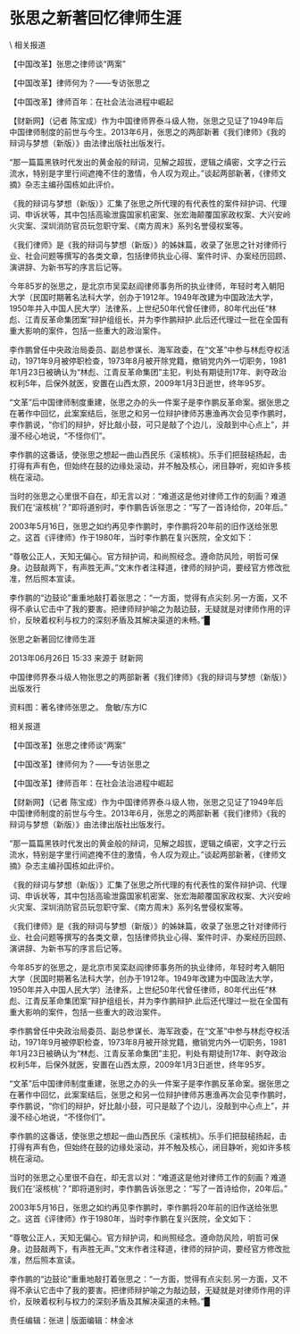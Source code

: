 # 张思之新著回忆律师生涯  





\ 
相关报道

【中国改革】张思之律师谈“两案”

【中国改革】律师何为？——专访张思之

【中国改革】律师百年：在社会法治进程中崛起

【财新网】（记者 陈宝成）作为中国律师界泰斗级人物，张思之见证了1949年后中国律师制度的前世与今生。2013年6月，张思之的两部新著《我们律师》《我的辩词与梦想（新版）》由法律出版社出版发行。

“那一篇篇黑铁时代发出的黄金般的辩词，见解之超拔，逻辑之缜密，文字之行云流水，特别是字里行间遮掩不住的激情，令人叹为观止。”谈起两部新著，《律师文摘》杂志主编孙国栋如此评价。

《我的辩词与梦想（新版）》汇集了张思之所代理的有代表性的案件辩护词、代理词、申诉状等，其中包括高瑜泄露国家机密案、张宏海颠覆国家政权案、大兴安岭火灾案、深圳消防官员玩忽职守案、《南方周末》系列名誉侵权案等。

《我们律师》是《我的辩词与梦想（新版）》的姊妹篇，收录了张思之针对律师行业、社会问题等撰写的各类文章，包括律师执业心得、案件时评、办案经历回顾、演讲辞、为新书写的序言后记等。

今年85岁的张思之，是北京市吴栾赵阎律师事务所的执业律师，年轻时考入朝阳大学（民国时期著名法科大学，创办于1912年。1949年改建为中国政法大学，1950年并入中国人民大学）法律系，上世纪50年代曾任律师，80年代出任“林彪、江青反革命集团案”辩护组组长，并为李作鹏辩护.此后还代理过一批在全国有重大影响的案件，包括一些重大的政治案件。

李作鹏曾任中央政治局委员、副总参谋长、海军政委，在“文革”中参与林彪夺权活动，1971年9月被停职检查，1973年8月被开除党籍，撤销党内外一切职务，1981年1月23日被确认为“林彪、江青反革命集团”主犯，判处有期徒刑17年、剥夺政治权利5年，后保外就医，安置在山西太原，2009年1月3日逝世，终年95岁。

“文革”后中国律师制度重建，张思之办的头一件案子是李作鹏反革命案。据张思之在著作中回忆，此案案结后，张思之和另一位辩护律师苏惠渔再次会见李作鹏时，李作鹏说，“你们的辩护，好比敲小鼓，可只是敲了个边儿，没敲到中心点上”，并漫不经心地说，“不怪你们”。

李作鹏的这番话，使张思之想起一曲山西民乐《滚核桃》。乐手们把鼓槌扬起，击打得有声有色，但始终在鼓的边缘处滚动，并不触及核心，闭目静听，宛如许多核桃在滚动。

当时的张思之心里很不自在，却无言以对：“难道这是他对律师工作的刻画？难道我们在‘滚核桃’？”即将道别时，李作鹏告诉张思之：“写了一首诗给你，20年后。”

2003年5月16日，张思之如约再见李作鹏时，李作鹏将20年前的旧作送给张思之。这首《评律师》作于1980年，当时李作鹏在复兴医院，全文如下：

“尊敬公正人，天知无偏心。官方辩护词，和尚照经念。遵命防风险，明哲可保身。边鼓敲两下，有声胜无声。”文末作者注释道，律师的辩护词，要经官方修改批准，然后照本宣读。

李作鹏的“边鼓论”重重地敲打着张思之：“一方面，觉得有点尖刻.另一方面，又不得不承认它击中了我的要害。把律师辩护喻之为敲边鼓，无疑就是对律师作用的评价，反映着权利与权力的深刻矛盾及其解决渠道的未畅。”█


张思之新著回忆律师生涯

2013年06月26日 15:33 来源于 财新网

中国律师界泰斗级人物张思之的两部新著《我们律师》《我的辩词与梦想（新版）》出版发行

资料图：著名律师张思之。 詹敏/东方IC

相关报道

【中国改革】张思之律师谈“两案”

【中国改革】律师何为？——专访张思之

【中国改革】律师百年：在社会法治进程中崛起

【财新网】（记者 陈宝成）作为中国律师界泰斗级人物，张思之见证了1949年后中国律师制度的前世与今生。2013年6月，张思之的两部新著《我们律师》《我的辩词与梦想（新版）》由法律出版社出版发行。

“那一篇篇黑铁时代发出的黄金般的辩词，见解之超拔，逻辑之缜密，文字之行云流水，特别是字里行间遮掩不住的激情，令人叹为观止。”谈起两部新著，《律师文摘》杂志主编孙国栋如此评价。

《我的辩词与梦想（新版）》汇集了张思之所代理的有代表性的案件辩护词、代理词、申诉状等，其中包括高瑜泄露国家机密案、张宏海颠覆国家政权案、大兴安岭火灾案、深圳消防官员玩忽职守案、《南方周末》系列名誉侵权案等。

《我们律师》是《我的辩词与梦想（新版）》的姊妹篇，收录了张思之针对律师行业、社会问题等撰写的各类文章，包括律师执业心得、案件时评、办案经历回顾、演讲辞、为新书写的序言后记等。

今年85岁的张思之，是北京市吴栾赵阎律师事务所的执业律师，年轻时考入朝阳大学（民国时期著名法科大学，创办于1912年。1949年改建为中国政法大学，1950年并入中国人民大学）法律系，上世纪50年代曾任律师，80年代出任“林彪、江青反革命集团案”辩护组组长，并为李作鹏辩护.此后还代理过一批在全国有重大影响的案件，包括一些重大的政治案件。

李作鹏曾任中央政治局委员、副总参谋长、海军政委，在“文革”中参与林彪夺权活动，1971年9月被停职检查，1973年8月被开除党籍，撤销党内外一切职务，1981年1月23日被确认为“林彪、江青反革命集团”主犯，判处有期徒刑17年、剥夺政治权利5年，后保外就医，安置在山西太原，2009年1月3日逝世，终年95岁。

“文革”后中国律师制度重建，张思之办的头一件案子是李作鹏反革命案。据张思之在著作中回忆，此案案结后，张思之和另一位辩护律师苏惠渔再次会见李作鹏时，李作鹏说，“你们的辩护，好比敲小鼓，可只是敲了个边儿，没敲到中心点上”，并漫不经心地说，“不怪你们”。

李作鹏的这番话，使张思之想起一曲山西民乐《滚核桃》。乐手们把鼓槌扬起，击打得有声有色，但始终在鼓的边缘处滚动，并不触及核心，闭目静听，宛如许多核桃在滚动。

当时的张思之心里很不自在，却无言以对：“难道这是他对律师工作的刻画？难道我们在‘滚核桃’？”即将道别时，李作鹏告诉张思之：“写了一首诗给你，20年后。”

2003年5月16日，张思之如约再见李作鹏时，李作鹏将20年前的旧作送给张思之。这首《评律师》作于1980年，当时李作鹏在复兴医院，全文如下：

“尊敬公正人，天知无偏心。官方辩护词，和尚照经念。遵命防风险，明哲可保身。边鼓敲两下，有声胜无声。”文末作者注释道，律师的辩护词，要经官方修改批准，然后照本宣读。

李作鹏的“边鼓论”重重地敲打着张思之：“一方面，觉得有点尖刻.另一方面，又不得不承认它击中了我的要害。把律师辩护喻之为敲边鼓，无疑就是对律师作用的评价，反映着权利与权力的深刻矛盾及其解决渠道的未畅。”█



责任编辑：张进 | 版面编辑：林金冰